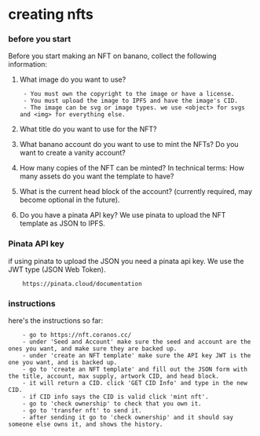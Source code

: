 # creating nfts

### before you start

Before you start making an NFT on banano, collect the following information:

1. What image do you want to use? 

        - You must own the copyright to the image or have a license.
        - You must upload the image to IPFS and have the image's CID.
        - The image can be svg or image types. we use <object> for svgs and <img> for everything else.

2. What title do you want to use for the NFT?
3. What banano account do you want to use to mint the NFTs? Do you want to create a vanity account?
4. How many copies of the NFT can be minted? In technical terms: How many assets do you want the template to have?
5. What is the current head block of the account? (currently required, may become optional in the future).
6. Do you have a pinata API key? We use pinata to upload the NFT template as JSON to IPFS.



### Pinata API key

if using pinata to upload the JSON you need a pinata api key. We use the JWT type (JSON Web Token).

        https://pinata.cloud/documentation

### instructions

here's the instructions so far:

        - go to https://nft.coranos.cc/
        - under 'Seed and Account' make sure the seed and account are the ones you want, and make sure they are backed up.
        - under 'create an NFT template' make sure the API key JWT is the one you want, and is backed up.
        - go to 'create an NFT template' and fill out the JSON form with the title, account, max supply, artwork CID, and head block.
        - it will return a CID. click 'GET CID Info' and type in the new CID.
        - if CID info says the CID is valid click 'mint nft'.
        - go to 'check ownership' to check that you own it.
        - go to 'transfer nft' to send it.
        - after sending it go to 'check ownership' and it should say someone else owns it, and shows the history.
